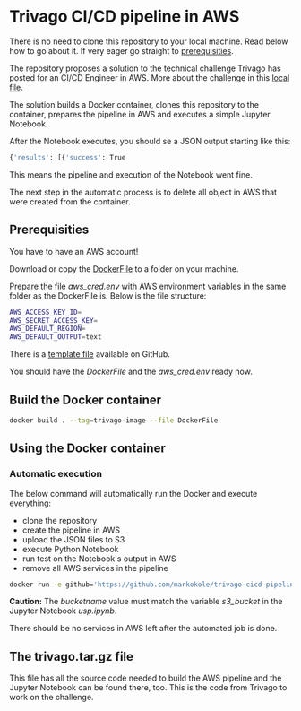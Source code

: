 # Trivago CI/CD pipeline in AWS

There is no need to clone this repository to your local machine. Read below how to go about it. If very eager go straight to [prerequisities](#prerequisities).

The repository proposes a solution to the technical challenge Trivago has posted for an CI/CD Engineer in AWS. More about the challenge in this [local file](Instructions.md).

The solution builds a Docker container, clones this repository to the container, prepares the pipeline in AWS and executes a simple Jupyter Notebook.

After the Notebook executes, you should se a JSON output starting like this:

```bash
{'results': [{'success': True
```

This means the pipeline and execution of the Notebook went fine.

The next step in the automatic process is to delete all object in AWS that were created from the container.

## Prerequisities

You have to have an AWS account!

Download or copy the [DockerFile](https://github.com/markokole/trivago-cicd-pipeline-aws/blob/master/docker/DockerFile) to a folder on your machine.

Prepare the file *aws_cred.env* with AWS environment variables in the same folder as the DockerFile is. Below is the file structure:

```bash
AWS_ACCESS_KEY_ID=
AWS_SECRET_ACCESS_KEY=
AWS_DEFAULT_REGION=
AWS_DEFAULT_OUTPUT=text
```

There is a [template file](https://github.com/markokole/trivago-cicd-pipeline-aws/blob/master/docker/aws_cred.env.template) available on GitHub.

You should have the *DockerFile* and the *aws_cred.env* ready now.

## Build the Docker container

```bash
docker build . --tag=trivago-image --file DockerFile
```

## Using the Docker container

### Automatic execution

The below command will automatically run the Docker and execute everything:

* clone the repository
* create the pipeline in AWS
* upload the JSON files to S3
* execute Python Notebook
* run test on the Notebook's output in AWS
* remove all AWS services in the pipeline

```bash
docker run -e github='https://github.com/markokole/trivago-cicd-pipeline-aws.git' -e bucketname='trivago-s3bucket' --env-file "aws_cred.env" -it trivago-image
```

**Caution:**
The *bucketname* value must match the variable *s3_bucket* in the Jupyter Notebook *usp.ipynb*.

There should be no services in AWS left after the automated job is done.

## The trivago.tar.gz file

This file has all the source code needed to build the AWS pipeline and the Jupyter Notebook can be found there, too. This is the code from Trivago to work on the challenge.
